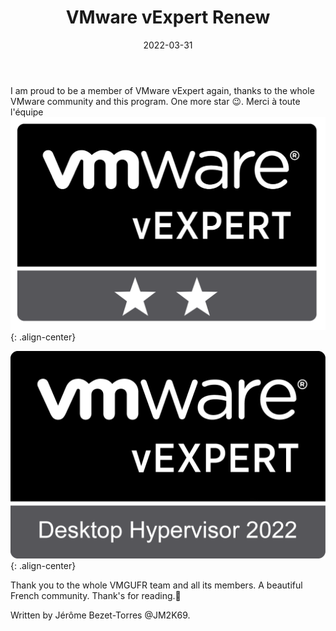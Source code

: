﻿---
layout: single
title: "VMware vExpert Renew"
date: 2022-03-31
tags: 
  - Automation
  - PowerShell
  - IAC
categories:
  - Award
published: true
comments: true
author_profile: true
header:
  teaserlogo:
  teaser: ''
  image: img/headers/server01_1920x500.jpg
  caption:
gallery:

  - image_path: ''
    url: ''
    title: ''
toc: true
toc_sticky: true
toc_label: "Table of content"
---




I am proud to be a member of VMware vExpert again, thanks to the whole VMware community and this program. One more star 😉.
Merci à toute l'équipe
![IAC](/img/Vexpert2s.png){: .align-center}

![IAC](/img/vExpert-Desktop-Hyper-2022-Badge.png){: .align-center}


Thank you to the whole VMGUFR team and all its members. A beautiful French community.
Thank's for reading.🤗

Written by Jérôme Bezet-Torres @JM2K69.

